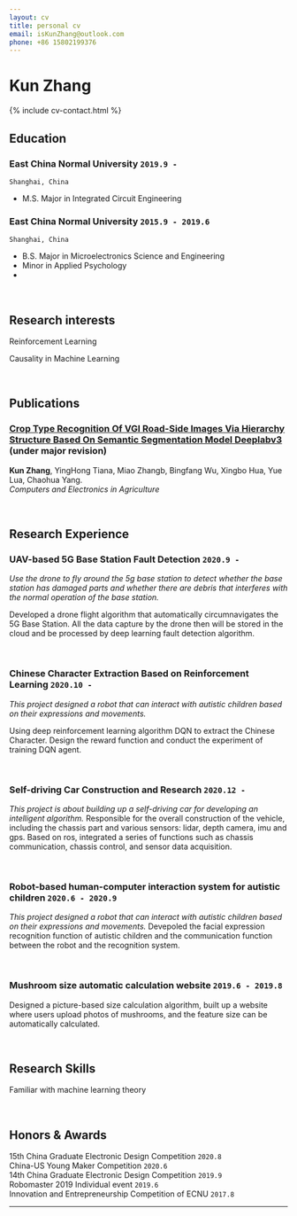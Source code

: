 ```yaml
---
layout: cv
title: personal cv
email: isKunZhang@outlook.com
phone: +86 15802199376
---
```

# Kun **Zhang**

<!--
include contact information from the front matter
Supported arguments:
    - homepage: url, text
    - phone
    - email
-->

{% include cv-contact.html %}

## Education

### **East China Normal University** `2019.9 -`

```
Shanghai, China 
```
- M.S. Major in Integrated Circuit Engineering


### **East China Normal University** `2015.9 - 2019.6`

```
Shanghai, China 
```

- B.S.  Major in Microelectronics Science and Engineering
- Minor in Applied Psychology
- 
<br>

## Research interests

Reinforcement Learning

Causality in Machine Learning


<br>

## Publications

### [**Crop Type Recognition Of VGI Road-Side Images Via Hierarchy Structure Based On Semantic Segmentation Model Deeplabv3**](http://website-leadtopaper)  (under major revision)
**Kun Zhang**, YingHong Tiana, Miao Zhangb, Bingfang Wu, Xingbo Hua, Yue Lua, Chaohua Yang.<br> 
_Computers and Electronics in Agriculture_

<!-- 
[[PDF](http://penrose.ink/media/Penrose_SIGGRAPH2020.pdf)]
[[BibTeX]({{ page.homepage.url }}/assets/siggraph20-penrose.txt)]
[[www](http://penrose.ink/siggraph20.html)]
[[repo](https://github.com/penrose/penrose)]-->

<br>

## Research Experience

### **UAV-based 5G Base Station Fault Detection** `2020.9 -`
_Use the drone to fly around the 5g base station to detect whether the base station has damaged parts and whether there are debris that interferes with the normal operation of the base station._

Developed a drone flight algorithm that automatically circumnavigates the 5G Base Station. All the data capture by the drone then will be stored in the cloud and be processed by deep learning fault detection algorithm.

<br>

### **Chinese Character Extraction Based on Reinforcement Learning**  `2020.10 -`
_This project designed a robot that can interact with autistic children based on their expressions and movements._

Using deep reinforcement learning algorithm DQN to extract the Chinese Character. Design the reward function and conduct the experiment of training DQN agent.

<br>

### **Self-driving Car Construction and Research**  `2020.12 -`
_This project is about building up a self-driving car for developing an intelligent algorithm._
Responsible for the overall construction of the vehicle, including the chassis part and various sensors: lidar, depth camera, imu and gps. Based on ros, integrated a series of functions such as chassis communication, chassis control, and sensor data acquisition.


<br>

### **Robot-based human-computer interaction system for autistic children** `2020.6 - 2020.9`
_This project designed a robot that can interact with autistic children based on their expressions and movements._
Devepoled the facial expression recognition function of autistic children and the communication function between the robot and the recognition system.


<br>

### **Mushroom size automatic calculation website**  `2019.6 - 2019.8`
Designed a picture-based size calculation algorithm, built up a website where users upload photos of mushrooms, and the feature size can be automatically calculated.


<br>



## Research Skills
Familiar with machine learning theory



<br>

## Honors & Awards

15th China Graduate Electronic Design Competition  `2020.8` <br>
China-US Young Maker Competition `2020.6` <br>
14th China Graduate Electronic Design Competition  `2019.9` <br>
Robomaster 2019 Individual event                   `2019.6` <br>
Innovation and Entrepreneurship Competition of ECNU  `2017.8` <br>

---



<!-- ### Footer

Last updated: May 2013 -->
